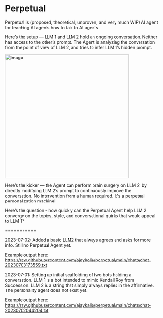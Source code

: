 # Perpetual
Perpetual is (proposed, theoretical, unproven, and very much WIP) AI agent for teaching AI agents how to talk to AI agents.

Here’s the setup — LLM 1 and LLM 2 hold an ongoing conversation. Neither has access to the other’s prompt. The Agent is analyzing the conversation from the point of view of LLM 2, and tries to infer LLM 1’s hidden prompt.

<img width="404" alt="image" src="https://github.com/ajaykalia/perpetual/assets/614656/ea535412-4692-4164-8df3-be50097a745f">

Here’s the kicker — the Agent can perform brain surgery on LLM 2, by directly modifying LLM 2’s prompt to continuously improve the conversation. No intervention from a human required. It's a perpetual personalization machine!

Here’s the question – how quickly can the Perpetual Agent help LLM 2 converge on the topics, style, and conversational quirks that would appeal to LLM 1?

===========

2023-07-02: Added a basic LLM2 that always agrees and asks for more info. Still no Perpetual Agent yet.

Example output here: https://raw.githubusercontent.com/ajaykalia/perpetual/main/chats/chat-20230703173559.txt

2023-07-01: Setting up initial scaffolding of two bots holding a conversation. LLM 1 is a bot intended to mimic Kendall Roy from Succession. LLM 2 is a string that simply always replies in the affirmative. The personality agent does not exist yet.

Example output here: https://raw.githubusercontent.com/ajaykalia/perpetual/main/chats/chat-20230702044204.txt

